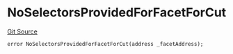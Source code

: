 # NoSelectorsProvidedForFacetForCut
[Git Source](https://github.com/thrackle-io/Tron/blob/0f66d21b157a740e3d9acae765069e378935a031/src/economic/ruleProcessor/tagged/TaggedRuleProcessorDiamondLib.sol)


```solidity
error NoSelectorsProvidedForFacetForCut(address _facetAddress);
```

